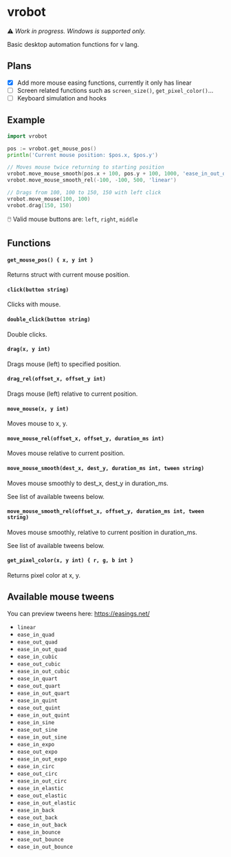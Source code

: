 # vrobot

⚠ _Work in progress. Windows is supported only._

Basic desktop automation functions for v lang.

## Plans

- [x] Add more mouse easing functions, currently it only has linear
- [ ] Screen related functions such as `screen_size()`, `get_pixel_color()`...
- [ ] Keyboard simulation and hooks

## Example

```go
import vrobot

pos := vrobot.get_mouse_pos()
println('Current mouse position: $pos.x, $pos.y')

// Moves mouse twice returning to starting position
vrobot.move_mouse_smooth(pos.x + 100, pos.y + 100, 1000, 'ease_in_out_quad')
vrobot.move_mouse_smooth_rel(-100, -100, 500, 'linear')

// Drags from 100, 100 to 150, 150 with left click
vrobot.move_mouse(100, 100)
vrobot.drag(150, 150)
```

🖱️ Valid mouse buttons are: `left`, `right`, `middle`

## Functions

#### `get_mouse_pos() { x, y int }`

Returns struct with current mouse position.

#### `click(button string)`

Clicks with mouse.

#### `double_click(button string)`

Double clicks.

#### `drag(x, y int)`

Drags mouse (left) to specified position.

#### `drag_rel(offset_x, offset_y int)`

Drags mouse (left) relative to current position.

#### `move_mouse(x, y int)`

Moves mouse to x, y.

#### `move_mouse_rel(offset_x, offset_y, duration_ms int)`

Moves mouse relative to current position.

#### `move_mouse_smooth(dest_x, dest_y, duration_ms int, tween string)`

Moves mouse smoothly to dest_x, dest_y in duration_ms.

See list of available tweens below.

#### `move_mouse_smooth_rel(offset_x, offset_y, duration_ms int, tween string)`

Moves mouse smoothly, relative to current position in duration_ms.

See list of available tweens below.

#### `get_pixel_color(x, y int) { r, g, b int }`

Returns pixel color at x, y.

## Available mouse tweens

You can preview tweens here: https://easings.net/

- `linear`
- `ease_in_quad`
- `ease_out_quad`
- `ease_in_out_quad`
- `ease_in_cubic`
- `ease_out_cubic`
- `ease_in_out_cubic`
- `ease_in_quart`
- `ease_out_quart`
- `ease_in_out_quart`
- `ease_in_quint`
- `ease_out_quint`
- `ease_in_out_quint`
- `ease_in_sine`
- `ease_out_sine`
- `ease_in_out_sine`
- `ease_in_expo`
- `ease_out_expo`
- `ease_in_out_expo`
- `ease_in_circ`
- `ease_out_circ`
- `ease_in_out_circ`
- `ease_in_elastic`
- `ease_out_elastic`
- `ease_in_out_elastic`
- `ease_in_back`
- `ease_out_back`
- `ease_in_out_back`
- `ease_in_bounce`
- `ease_out_bounce`
- `ease_in_out_bounce`
